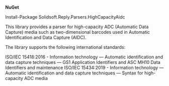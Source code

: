**NuGet**

Install-Package Solidsoft.Reply.Parsers.HighCapacityAidc

This library provides a parser for high-capacity ADC (Automatic Data Capture) media such as two-dimensional barcodes used in Automatic Identification and Data Capture (AIDC).

The library supports the following international standards:

ISO/IEC 15418:2016 - Information technology — Automatic identification and data capture techniques — GS1 Application Identifiers and ASC MH10 Data Identifiers and maintenance
ISO/IEC 15434:2019 - Information technology — Automatic identification and data capture techniques — Syntax for high-capacity ADC media
